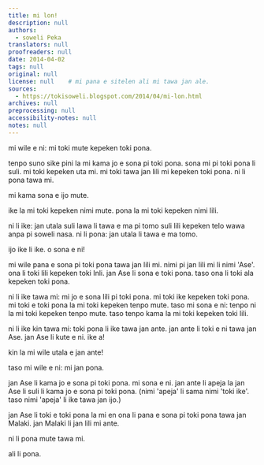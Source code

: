 ```yaml
---
title: mi lon!
description: null
authors:
  - soweli Peka
translators: null
proofreaders: null
date: 2014-04-02
tags: null
original: null
license: null    # mi pana e sitelen ali mi tawa jan ale.
sources:
  - https://tokisoweli.blogspot.com/2014/04/mi-lon.html
archives: null
preprocessing: null
accessibility-notes: null
notes: null
---
```


mi wile e ni: mi toki mute kepeken toki pona.

tenpo suno sike pini la mi kama jo e sona pi toki pona. sona mi pi toki pona li suli. mi toki kepeken uta mi. mi toki tawa jan lili mi kepeken toki pona. ni li pona tawa mi.

mi kama sona e ijo mute.

ike la mi toki kepeken nimi mute. pona la mi toki kepeken nimi lili.

ni li ike: jan utala suli lawa li tawa e ma pi tomo suli lili kepeken telo wawa anpa pi soweli nasa. ni li pona: jan utala li tawa e ma tomo.

ijo ike li ike. o sona e ni!

mi wile pana e sona pi toki pona tawa jan lili mi. nimi pi jan lili mi li nimi 'Ase'. ona li toki lili kepeken toki Inli. jan Ase li sona e toki pona. taso ona li toki ala kepeken toki pona.

ni li ike tawa mi: mi jo e sona lili pi toki pona. mi toki ike kepeken toki pona. mi toki e toki pona la mi toki kepeken tenpo mute. taso mi sona e ni: tenpo ni la mi toki kepeken tenpo mute. taso tenpo kama la mi toki kepeken toki lili.

ni li ike kin tawa mi: toki pona li ike tawa jan ante. jan ante li toki e ni tawa jan Ase. jan Ase li kute e ni. ike a!

kin la mi wile utala e jan ante!

taso mi wile e ni: mi jan pona.

jan Ase li kama jo e sona pi toki pona. mi sona e ni. jan ante li apeja la jan Ase li suli li kama jo e sona pi toki pona. (nimi 'apeja' li sama nimi 'toki ike'. taso nimi 'apeja' li ike tawa jan ijo.)

jan Ase li toki e toki pona la mi en ona li pana e sona pi toki pona tawa jan Malaki. jan Malaki li jan lili mi ante.

ni li pona mute tawa mi.

ali li pona.

<!--

Comments from Kaliputra (2015-01-10):

just need 'sike suno pini la'.
So, do you use many words or few? Maybe you mean "in good times" and "in bad times" or some such?
I think 'jan utala lawa suli' is a more natural order unless you have some specific notion in mind.
no 'e' with 'tawa' (and other prepositions) unless you mean the causative -- which doesn't make sense here.
small country with big buildings or a country with a few big buildings?
not clear what falling strong water of crazy animals might be
is 'kepeken' really a preposition here or is it (after a missing 'li') a verb parallel to 'tawa'?
'toki kepeken', not 'toki e'
'tenpo lili' in the future.
'apeja' never really caught on for some reason
'jan ijo' doesn't mean "some people"

-->